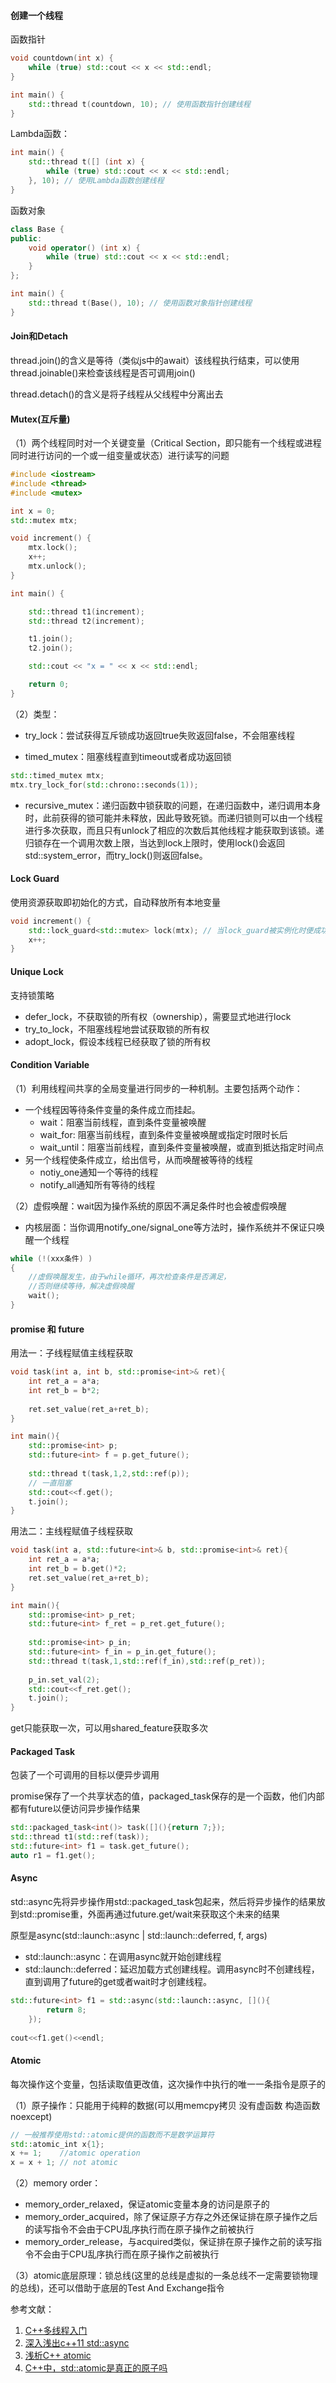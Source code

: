 #### 创建一个线程

函数指针

```c++
void countdown(int x) {
    while (true) std::cout << x << std::endl;
}

int main() {
    std::thread t(countdown, 10); // 使用函数指针创建线程
}
```

Lambda函数：

```c++
int main() {
    std::thread t([] (int x) {
        while (true) std::cout << x << std::endl;
    }, 10); // 使用Lambda函数创建线程
}
```

函数对象

```c++
class Base {
public:
    void operator() (int x) {
        while (true) std::cout << x << std::endl;
    }
};

int main() {
    std::thread t(Base(), 10); // 使用函数对象指针创建线程
}
```



#### Join和Detach

thread.join()的含义是等待（类似js中的await）该线程执行结束，可以使用thread.joinable()来检查该线程是否可调用join()

thread.detach()的含义是将子线程从父线程中分离出去



#### Mutex(互斥量)

（1）两个线程同时对一个关键变量（Critical Section，即只能有一个线程或进程同时进行访问的一个或一组变量或状态）进行读写的问题

```c++
#include <iostream>
#include <thread>
#include <mutex>

int x = 0;
std::mutex mtx;

void increment() {
    mtx.lock();
    x++;
    mtx.unlock();
}

int main() {

    std::thread t1(increment);
    std::thread t2(increment);

    t1.join();
    t2.join();

    std::cout << "x = " << x << std::endl;

    return 0;
}
```

（2）类型：

- try_lock：尝试获得互斥锁成功返回true失败返回false，不会阻塞线程

- timed_mutex：阻塞线程直到timeout或者成功返回锁

```c++
std::timed_mutex mtx;
mtx.try_lock_for(std::chrono::seconds(1));
```

- recursive_mutex：递归函数中锁获取的问题，在递归函数中，递归调用本身时，此前获得的锁可能并未释放，因此导致死锁。而递归锁则可以由一个线程进行多次获取，而且只有unlock了相应的次数后其他线程才能获取到该锁。递归锁存在一个调用次数上限，当达到lock上限时，使用lock()会返回std::system_error，而try_lock()则返回false。



#### Lock Guard

使用资源获取即初始化的方式，自动释放所有本地变量

```c++
void increment() {
    std::lock_guard<std::mutex> lock(mtx); // 当lock_guard被实例化时便成功获取了锁
    x++;
} 
```



#### Unique Lock

支持锁策略

- defer_lock，不获取锁的所有权（ownership），需要显式地进行lock
- try_to_lock，不阻塞线程地尝试获取锁的所有权
- adopt_lock，假设本线程已经获取了锁的所有权



#### Condition Variable

（1）利用线程间共享的全局变量进行同步的一种机制。主要包括两个动作：

- 一个线程因等待条件变量的条件成立而挂起。
  - wait：阻塞当前线程，直到条件变量被唤醒
  - wait_for: 阻塞当前线程，直到条件变量被唤醒或指定时限时长后
  - wait_until：阻塞当前线程，直到条件变量被唤醒，或直到抵达指定时间点
- 另一个线程使条件成立，给出信号，从而唤醒被等待的线程
  - notiy_one通知一个等待的线程
  - notify_all通知所有等待的线程

（2）虚假唤醒：wait因为操作系统的原因不满足条件时也会被虚假唤醒

- 内核层面：当你调用notify_one/signal_one等方法时，操作系统并不保证只唤醒一个线程

```c++
while (!(xxx条件) )
{
    //虚假唤醒发生，由于while循环，再次检查条件是否满足，
    //否则继续等待，解决虚假唤醒
    wait();  
}
```





#### promise 和 future

用法一：子线程赋值主线程获取

```c++
void task(int a, int b, std::promise<int>& ret){
    int ret_a = a*a;
    int ret_b = b*2;
    
    ret.set_value(ret_a+ret_b);
}

int main(){
    std::promise<int> p;
    std::future<int> f = p.get_future();
    
    std::thread t(task,1,2,std::ref(p));
    // 一直阻塞
    std::cout<<f.get();
    t.join();
}
```

用法二：主线程赋值子线程获取

```c++
void task(int a, std::future<int>& b, std::promise<int>& ret){
    int ret_a = a*a;
    int ret_b = b.get()*2;
    ret.set_value(ret_a+ret_b);
}

int main(){
    std::promise<int> p_ret;
    std::future<int> f_ret = p_ret.get_future();
    
    std::promise<int> p_in;
    std::future<int> f_in = p_in.get_future();
    std::thread t(task,1,std::ref(f_in),std::ref(p_ret));
    
    p_in.set_val(2);
    std::cout<<f_ret.get();
    t.join();
}
```

get只能获取一次，可以用shared_feature获取多次



#### Packaged Task

包装了一个可调用的目标以便异步调用

promise保存了一个共享状态的值，packaged_task保存的是一个函数，他们内部都有future以便访问异步操作结果

```c++
std::packaged_task<int()> task([](){return 7;});
std::thread t1(std::ref(task));
std::future<int> f1 = task.get_future();
auto r1 = f1.get();
```



#### Async

std::async先将异步操作用std::packaged_task包起来，然后将异步操作的结果放到std::promise重，外面再通过future.get/wait来获取这个未来的结果

原型是async(std::launch::async | std::launch::deferred, f, args)

- std::launch::async：在调用async就开始创建线程
- std::launch::deferred：延迟加载方式创建线程。调用async时不创建线程，直到调用了future的get或者wait时才创建线程。

```c++
std::future<int> f1 = std::async(std::launch::async, [](){
        return 8; 
    });
 
cout<<f1.get()<<endl;
```



#### Atomic

每次操作这个变量，包括读取值更改值，这次操作中执行的唯一一条指令是原子的

（1）原子操作：只能用于纯粹的数据(可以用memcpy拷贝 没有虚函数 构造函数noexcept)

```c++
// 一般推荐使用std::atomic提供的函数而不是数学运算符
std::atomic_int x{1};
x += 1;    //atomic operation
x = x + 1; // not atomic
```

（2）memory order：

- memory_order_relaxed，保证atomic变量本身的访问是原子的
- memory_order_acquired，除了保证原子方存之外还保证排在原子操作之后的读写指令不会由于CPU乱序执行而在原子操作之前被执行
- memory_order_release，与acquired类似，保证排在原子操作之前的读写指令不会由于CPU乱序执行而在原子操作之前被执行

（3）atomic底层原理：锁总线(这里的总线是虚拟的一条总线不一定需要锁物理的总线)，还可以借助于底层的Test And Exchange指令



参考文献：

1. [C++多线程入门](https://zhuanlan.zhihu.com/p/556406170) 
1. [深入浅出c++11 std::async](https://www.cnblogs.com/chengyuanchun/p/5394843.html)
1. [浅析C++ atomic](https://zhuanlan.zhihu.com/p/649663363) 
1. [C++中，std::atomic是真正的原子吗](https://www.zhihu.com/question/469476598/answer/1976150981)
